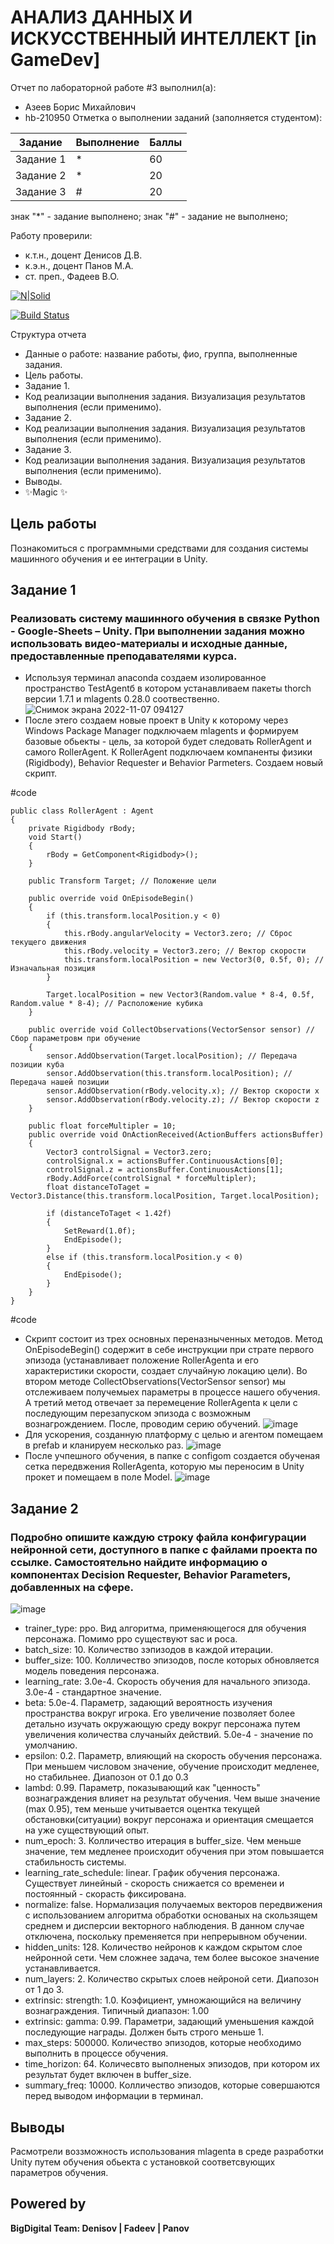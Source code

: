 # АНАЛИЗ ДАННЫХ И ИСКУССТВЕННЫЙ ИНТЕЛЛЕКТ [in GameDev]
Отчет по лабораторной работе #3 выполнил(а):
- Азеев Борис Михайлович
- hb-210950
Отметка о выполнении заданий (заполняется студентом):

| Задание | Выполнение | Баллы |
| ------ | ------ | ------ |
| Задание 1 | * | 60 |
| Задание 2 | * | 20 |
| Задание 3 | # | 20 |

знак "*" - задание выполнено; знак "#" - задание не выполнено;

Работу проверили:
- к.т.н., доцент Денисов Д.В.
- к.э.н., доцент Панов М.А.
- ст. преп., Фадеев В.О.

[![N|Solid](https://cldup.com/dTxpPi9lDf.thumb.png)](https://nodesource.com/products/nsolid)

[![Build Status](https://travis-ci.org/joemccann/dillinger.svg?branch=master)](https://travis-ci.org/joemccann/dillinger)

Структура отчета

- Данные о работе: название работы, фио, группа, выполненные задания.
- Цель работы.
- Задание 1.
- Код реализации выполнения задания. Визуализация результатов выполнения (если применимо).
- Задание 2.
- Код реализации выполнения задания. Визуализация результатов выполнения (если применимо).
- Задание 3.
- Код реализации выполнения задания. Визуализация результатов выполнения (если применимо).
- Выводы.
- ✨Magic ✨

## Цель работы
Познакомиться с программными средствами для создания системы машинного обучения и ее интеграции в Unity.

## Задание 1
### Реализовать систему машинного обучения в связке Python - Google-Sheets – Unity. При выполнении задания можно использовать видео-материалы и исходные данные, предоставленные преподавателями курса.
- Используя терминал anaconda создаем изолированное пространство TestAgentб в котором устанавливаем пакеты thorch версии 1.7.1 и mlagents 0.28.0 соотвественно.
![Снимок экрана 2022-11-07 094127](https://user-images.githubusercontent.com/114149527/200232737-a025528c-fd02-4ac5-a30f-df8344945740.png)
- После этего создаем новые проект в Unity к которому через Windows Package Manager подключаем mlagents и формируем базовые обьекты - цель, за которой будет следовать RollerAgent и самого RollerAgent. К RollerAgent подключаем компаненты физики (Rigidbody), Behavior Requester и Behavior Parmeters. Создаем новый скрипт.
 
#code
    
    public class RollerAgent : Agent
    {
        private Rigidbody rBody;
        void Start()
        {
            rBody = GetComponent<Rigidbody>();
        }

        public Transform Target; // Положение цели

        public override void OnEpisodeBegin()
        {
            if (this.transform.localPosition.y < 0)
            {
                this.rBody.angularVelocity = Vector3.zero; // Сброс текущего движения
                this.rBody.velocity = Vector3.zero; // Вектор скорости
                this.transform.localPosition = new Vector3(0, 0.5f, 0); // Изначальная позиция
            }

            Target.localPosition = new Vector3(Random.value * 8-4, 0.5f, Random.value * 8-4); // Расположение кубика
        }

        public override void CollectObservations(VectorSensor sensor) // Сбор параметровм при обучение
        {
            sensor.AddObservation(Target.localPosition); // Передача позиции куба
            sensor.AddObservation(this.transform.localPosition); // Передача нашей позиции
            sensor.AddObservation(rBody.velocity.x); // Вектор скорости x
            sensor.AddObservation(rBody.velocity.z); // Вектор скорости z
        }

        public float forceMultipler = 10;
        public override void OnActionReceived(ActionBuffers actionsBuffer)
        {
            Vector3 controlSignal = Vector3.zero;
            controlSignal.x = actionsBuffer.ContinuousActions[0];
            controlSignal.z = actionsBuffer.ContinuousActions[1];
            rBody.AddForce(controlSignal * forceMultipler);
            float distanceToTaget = Vector3.Distance(this.transform.localPosition, Target.localPosition);

            if (distanceToTaget < 1.42f)
            {
                SetReward(1.0f);
                EndEpisode();
            }
            else if (this.transform.localPosition.y < 0)
            {
                EndEpisode();
            }
        }
    }

#code
- Скрипт состоит из трех основных переназныченных методов. Метод OnEpisodeBegin() содержит в себе инструкции при страте первого эпизода (устанавливает положение RollerAgenta и его характеристики скорости, создает случайную локацию цели). Во втором методе CollectObservations(VectorSensor sensor) мы отслеживаем получемыех параметры в процессе нашего обучения. А третий метод отвечает за перемецение RollerAgenta к цели с последующим перезапуском эпизода с возможным вознагрождением. После, проводим серию обучений.
![image](https://user-images.githubusercontent.com/114149527/200236039-42c8769f-6afb-4fba-8acf-efef5ae45dc6.png)
- Для ускорения, созданную платформу с целью и агентом помещаем в prefab и кланируем несколько раз.
![image](https://user-images.githubusercontent.com/114149527/200236329-6b881b09-4688-4714-ad84-8a6b6ff04c33.png)
- После учпешного обучения, в папке с configom создается обученая сетка передвжения RollerAgenta, которую мы переносим в Unity прокет и помещаем в поле Model.
![image](https://user-images.githubusercontent.com/114149527/200236875-e3739fca-da71-468e-985b-5ecdd489ffbb.png)

## Задание 2
### Подробно опишите каждую строку файла конфигурации нейронной сети, доступного в папке с файлами проекта по ссылке. Самостоятельно найдите информацию о компонентах Decision Requester, Behavior Parameters, добавленных на сфере.
![image](https://user-images.githubusercontent.com/114149527/200241723-1e86b754-d975-407e-ad58-9eea154b9eae.png)
- trainer_type: ppo. Вид алгоритма, применяющегося для обучения персонажа. Помимо ppo существуют sac и poca.
- batch_size: 10. Количество зэпизодов в каждой итерации.
- buffer_size: 100. Колличество эпизодов, после которых обновляется модель поведения персонажа.
- learning_rate: 3.0e-4. Скорость обучения для начального эпизода. 3.0e-4 - стандартное значение.
- beta: 5.0e-4. Параметр, задающий вероятность изучения пространства вокруг игрока. Его увеличение позволяет более детально изучать окружающую среду вокруг персонажа путем увеличения количества случаныйх действий. 5.0e-4 - значение по умолчанию.
- epsilon: 0.2. Параметр, влияющий на скорость обучения персонажа. При меньшем числовом значение, обучение происходит медленее, но стабильнее. Диапозон от 0.1 до 0.3
- lambd: 0.99. Параметр, показывающий как "ценность" вознаграждения влияет на результат обучения. Чем выше значение (max 0.95), тем меньше учитывается оцентка текущей обстановки(ситуации) вокруг персонажа и ориентация смещается на уже существующий опыт.
- num_epoch: 3. Колличество итерация в buffer_size. Чем меньше значение, тем медленее происходит обучения при этом повышается стабильность системы.
- learning_rate_schedule: linear. График обучения персонажа. Существует линейный - скорость снижается со временеи и постоянный - скорасть фиксирована.
- normalize: false. Нормализация получаемых векторов передвижения с использованием алгоритма обработки основаных на скользящем среднем и дисперсии векторного наблюдения. В данном случае отключена, поскольку пременяется при непрерывном обучении.
- hidden_units: 128. Количество нейронов к каждом скрытом слое нейронной сети. Чем сложнее задача, тем более высокое значение устанавливается.
- num_layers: 2. Количество скрытых слоев нейроной сети. Диапозон от 1 до 3.
- extrinsic: strength: 1.0. Коэфициент, умножающийся на величину вознаграждения. Типичный диапазон: 1.00
- extrinsic: gamma: 0.99. Параметри, задающий уменьшения каждой последующие награды. Должен быть строго меньше 1.
- max_steps: 500000. Количество эпизодов, которые необходимо выполнить в процессе обучения.
- time_horizon: 64. Количесвто выполненых эпизодов, при котором их результат будет включен в buffer_size.
- summary_freq: 10000. Колличество эпизодов, которые совершаются перед выводом информации в терминал. 

## Выводы
Расмотрели воззможность использования mlagenta в среде разработки Unity путем обучения обьекта с установкой соответсвующих параметров обучения.

## Powered by

**BigDigital Team: Denisov | Fadeev | Panov**
